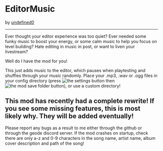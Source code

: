 # EditorMusic
by [undefined0](user:13351341)

---

Ever thought your editor experience was too quiet?
Ever needed some funky music to boost your energy, or some calm music to help you focus on level building?
Hate editing in music in post, or want to liven your livestream?

Well do I have the mod for you!

This just adds music to the editor, which pauses when playtesting and shuffles through your music randomly. Place your .mp3, .wav or .ogg files in your config directory (press ![the settings button](frame:geode.loader/settings.png?scale=0.375) then ![the mod save folder button](undefined0.editormusic/geode-folder.png?scale=0.6)), or use a custom directory!


## This mod has recently had a complete rewrite! If you see some missing features, this is most likely why. They will be added eventually!
Please report any bugs as a result to me either through the github or through the geode discord server. If the mod crashes on startup, check there are only a-z and 0-9 characters in the song name, artist name, album cover description and path of the song!
